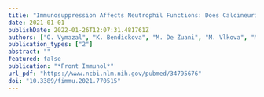 ```yaml
---
title: "Immunosuppression Affects Neutrophil Functions: Does Calcineurin-NFAT Signaling Matter?"
date: 2021-01-01
publishDate: 2022-01-26T12:07:31.481761Z
authors: ["O. Vymazal", "K. Bendickova", "M. De Zuani", "M. Vlkova", "M. Hortova-Kohoutkova", "J. Fric"]
publication_types: ["2"]
abstract: ""
featured: false
publication: "*Front Immunol*"
url_pdf: "https://www.ncbi.nlm.nih.gov/pubmed/34795676"
doi: "10.3389/fimmu.2021.770515"
---
```


